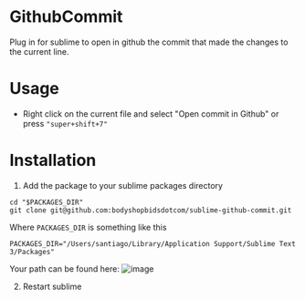 # GithubCommit
Plug in for sublime to open in github the commit that made the changes to the current line.

# Usage
- Right click on the current file and select "Open commit in Github" or press `"super+shift+7"`

# Installation
1. Add the package to your sublime packages directory
```
cd "$PACKAGES_DIR"
git clone git@github.com:bodyshopbidsdotcom/sublime-github-commit.git
```
Where `PACKAGES_DIR` is something like this
```
PACKAGES_DIR="/Users/santiago/Library/Application Support/Sublime Text 3/Packages"
```
Your path can be found here:
![image](https://user-images.githubusercontent.com/876161/36920628-e99c8c5a-1e26-11e8-8306-63cf1e54432b.png)

2. Restart sublime
